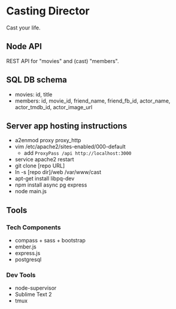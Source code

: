 # Casting Director #

Cast your life.


## Node API ##
REST API for "movies" and (cast) "members".

## SQL DB schema ##
- movies: id, title
- members: id, movie_id, friend_name, friend_fb_id, actor_name, actor_tmdb_id, actor_image_url


## Server app hosting instructions ##

* a2enmod proxy proxy_http
* vim /etc/apache2/sites-enabled/000-default
  * add `ProxyPass /api http://localhost:3000`
* service apache2 restart
* git clone [repo URL]
* ln -s [repo dir]/web /var/www/cast
* apt-get install libpq-dev
* npm install async pg express
* node main.js

## Tools ##

### Tech Components ###
* compass + sass + bootstrap
* ember.js
* express.js
* postgresql

### Dev Tools ###
* node-supervisor
* Sublime Text 2
* tmux